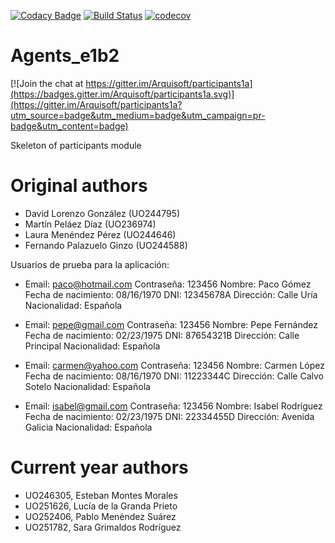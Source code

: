 [![Codacy Badge](https://api.codacy.com/project/badge/Grade/2f5e9b234d9b4cbd8669629c299990ad)](https://www.codacy.com/app/jelabra/participants1a?utm_source=github.com&utm_medium=referral&utm_content=Arquisoft/participants1a&utm_campaign=badger)
[![Build Status](https://travis-ci.org/Arquisoft/participants1a.svg?branch=master)](https://travis-ci.org/Arquisoft/participants1a)
[![codecov](https://codecov.io/gh/Arquisoft/participants1a/branch/master/graph/badge.svg)](https://codecov.io/gh/Arquisoft/participants1a)


# Agents_e1b2

[![Join the chat at https://gitter.im/Arquisoft/participants1a](https://badges.gitter.im/Arquisoft/participants1a.svg)](https://gitter.im/Arquisoft/participants1a?utm_source=badge&utm_medium=badge&utm_campaign=pr-badge&utm_content=badge)

Skeleton of participants module

# Original authors

- David Lorenzo González (UO244795)
- Martín Peláez Díaz (UO236974)
- Laura Menéndez Pérez (UO244646)
- Fernando Palazuelo Ginzo (UO244588)


Usuarios de prueba para la aplicación:

- Email: paco@hotmail.com
  Contraseña: 123456
  Nombre: Paco Gómez
  Fecha de nacimiento: 08/16/1970
  DNI: 12345678A
  Dirección: Calle Uría
  Nacionalidad: Española

- Email: pepe@gmail.com
 Contraseña: 123456
 Nombre: Pepe Fernández
 Fecha de nacimiento: 02/23/1975
 DNI: 87654321B
 Dirección: Calle Principal
 Nacionalidad: Española

- Email: carmen@yahoo.com
 Contraseña: 123456
 Nombre: Carmen López
 Fecha de nacimiento: 08/16/1970
 DNI: 11223344C
 Dirección: Calle Calvo Sotelo
 Nacionalidad: Española

- Email: isabel@gmail.com
 Contraseña: 123456
 Nombre: Isabel Rodríguez
 Fecha de nacimiento: 02/23/1975
 DNI: 22334455D
 Dirección: Avenida Galicia
 Nacionalidad: Española

# Current year authors
- UO246305, Esteban Montes Morales
- UO251626, Lucía de la Granda Prieto
- UO252406, Pablo Menéndez Suárez
- UO251782, Sara Grimaldos Rodríguez
